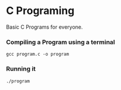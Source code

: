 # C Programing
Basic C Programs for everyone. 

### Compiling a Program using a terminal

```gcc program.c -o program```

### Running it

```./program```



